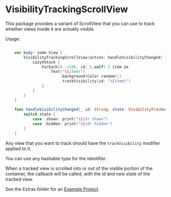 # VisibilityTrackingScrollView

This package provides a variant of ScrollView that you can use to track whether views inside it are actually visible.

Usage: 

```swift

    var body: some View {
        VisibilityTrackingScrollView(action: handleVisibilityChanged) {
            LazyVStack {
                ForEach(0..<100, id: \.self) { item in
                    Text("\(item)")
                        .background(Color.random())
                        .trackVisibility(id: "\(item)")
                }
            }
        }
    }
    
    func handleVisibilityChanged(_ id: String, state: VisibilityTracker<String>.Change) {
        switch state {
            case .shown: print("\(id) shown")
            case .hidden: print("\(id) hidden")
        }
    }


```

Any view that you want to track should have the `trackVisibility` modifier applied to it. 

You can use any hashable type for the identifier.

When a tracked view is scrolled into or out of the visible portion of the container, the callback will be called, with the id and new state of the tracked view.

See the Extras folder for an [Example Project](Extras/Example.xcodeproj).

